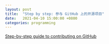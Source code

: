 ```yaml
---
layout: post
title:  "Step by step: 参与 GitHub 上的开源项目"
date:   2021-04-10 15:00:00 +0800
categories: programming
---
```


[Step-by-step guide to contributing on GitHub](https://www.dataschool.io/how-to-contribute-on-github/)

